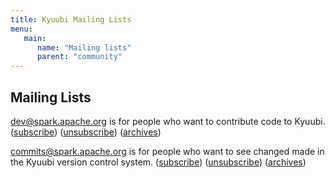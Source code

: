```yaml
---
title: Kyuubi Mailing Lists
menu:
   main:
      name: "Mailing lists"
      parent: "community"
---
```

<!---
  Licensed under the Apache License, Version 2.0 (the "License");
  you may not use this file except in compliance with the License.
  You may obtain a copy of the License at

   http://www.apache.org/licenses/LICENSE-2.0

  Unless required by applicable law or agreed to in writing, software
  distributed under the License is distributed on an "AS IS" BASIS,
  WITHOUT WARRANTIES OR CONDITIONS OF ANY KIND, either express or implied.
  See the License for the specific language governing permissions and
  limitations under the License. See accompanying LICENSE file.
-->

## Mailing Lists
dev@spark.apache.org is for people who want to contribute code to Kyuubi. ([subscribe](mailto:dev-subscribe@kyuubi.apache.org)) ([unsubscribe](mailto:dev-unsubscribe@kyuubi.apache.org)) ([archives](https://lists.apache.org/list.html?dev@kyuubi.apache.org))

commits@spark.apache.org is for people who want to see changed made in the Kyuubi version control system. ([subscribe](mailto:commits-subscribe@kyuubi.apache.org)) ([unsubscribe](mailto:commits-unsubscribe@kyuubi.apache.org)) ([archives](https://lists.apache.org/list.html?commits@kyuubi.apache.org))
